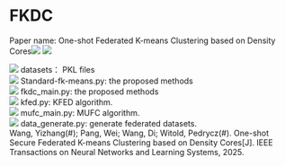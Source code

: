 # FKDC
Paper name: One-shot Federated K-means Clustering based on Density Cores![](https://img.shields.io/badge/-Python-3776AB?style=flat-square&logo=jupyter&logoColor=FFFFFF)  ![](https://img.shields.io/badge/-Github-181717?style=flat-square&logo=jupyter&logoColor=FFFFFF)   

![](https://img.shields.io/badge/-Files-4285F4?style=flat-square&logo=jupyter&logoColor=FFFFFF)  datasets： PKL files  
![](https://img.shields.io/badge/-Files-4285F4?style=flat-square&logo=jupyter&logoColor=FFFFFF)  Standard-fk-means.py: the proposed methods  
![](https://img.shields.io/badge/-Files-4285F4?style=flat-square&logo=jupyter&logoColor=FFFFFF)  fkdc_main.py: the proposed methods  
![](https://img.shields.io/badge/-Files-4285F4?style=flat-square&logo=jupyter&logoColor=FFFFFF)  kfed.py: KFED algorithm.  
![](https://img.shields.io/badge/-Files-4285F4?style=flat-square&logo=jupyter&logoColor=FFFFFF)  mufc_main.py: MUFC algorithm.  
![](https://img.shields.io/badge/-Files-4285F4?style=flat-square&logo=jupyter&logoColor=FFFFFF)  data_generate.py: generate federated datasets.  
Wang, Yizhang(#); Pang, Wei; Wang, Di; Witold, Pedrycz(#). One-shot Secure Federated K-means Clustering based on Density Cores[J]. IEEE Transactions on Neural Networks and Learning Systems, 2025. 
